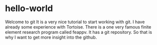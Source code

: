 # hello-world
Welcome to git
It is a very nice tutorial to start working with git. 
I have already some experience with Tortoise.
There is a one very famous finite element research program called feappv.
It has a git repository. So that is why I want to get more insight into
the github.
